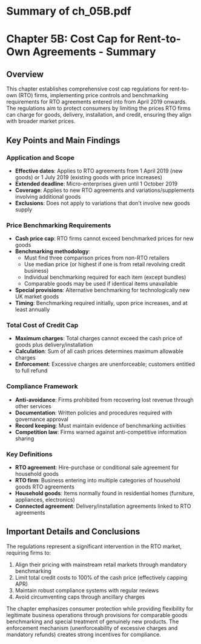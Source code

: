# Summary of ch_05B.pdf

# Chapter 5B: Cost Cap for Rent-to-Own Agreements - Summary

## Overview
This chapter establishes comprehensive cost cap regulations for rent-to-own (RTO) firms, implementing price controls and benchmarking requirements for RTO agreements entered into from April 2019 onwards. The regulations aim to protect consumers by limiting the prices RTO firms can charge for goods, delivery, installation, and credit, ensuring they align with broader market prices.

## Key Points and Main Findings

### Application and Scope
- **Effective dates**: Applies to RTO agreements from 1 April 2019 (new goods) or 1 July 2019 (existing goods with price increases)
- **Extended deadline**: Micro-enterprises given until 1 October 2019
- **Coverage**: Applies to new RTO agreements and variations/supplements involving additional goods
- **Exclusions**: Does not apply to variations that don't involve new goods supply

### Price Benchmarking Requirements
- **Cash price cap**: RTO firms cannot exceed benchmarked prices for new goods
- **Benchmarking methodology**:
  - Must find three comparison prices from non-RTO retailers
  - Use median price (or highest if one is from retail revolving credit business)
  - Individual benchmarking required for each item (except bundles)
  - Comparable goods may be used if identical items unavailable
- **Special provisions**: Alternative benchmarking for technologically new UK market goods
- **Timing**: Benchmarking required initially, upon price increases, and at least annually

### Total Cost of Credit Cap
- **Maximum charges**: Total charges cannot exceed the cash price of goods plus delivery/installation
- **Calculation**: Sum of all cash prices determines maximum allowable charges
- **Enforcement**: Excessive charges are unenforceable; customers entitled to full refund

### Compliance Framework
- **Anti-avoidance**: Firms prohibited from recovering lost revenue through other services
- **Documentation**: Written policies and procedures required with governance approval
- **Record keeping**: Must maintain evidence of benchmarking activities
- **Competition law**: Firms warned against anti-competitive information sharing

### Key Definitions
- **RTO agreement**: Hire-purchase or conditional sale agreement for household goods
- **RTO firm**: Business entering into multiple categories of household goods RTO agreements
- **Household goods**: Items normally found in residential homes (furniture, appliances, electronics)
- **Connected agreement**: Delivery/installation agreements linked to RTO agreements

## Important Details and Conclusions

The regulations represent a significant intervention in the RTO market, requiring firms to:
1. Align their pricing with mainstream retail markets through mandatory benchmarking
2. Limit total credit costs to 100% of the cash price (effectively capping APR)
3. Maintain robust compliance systems with regular reviews
4. Avoid circumventing caps through ancillary charges

The chapter emphasizes consumer protection while providing flexibility for legitimate business operations through provisions for comparable goods benchmarking and special treatment of genuinely new products. The enforcement mechanism (unenforceability of excessive charges and mandatory refunds) creates strong incentives for compliance.